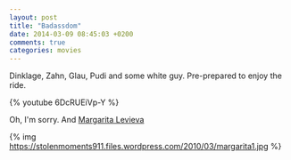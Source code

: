 ```yaml
---
layout: post
title: "Badassdom"
date: 2014-03-09 08:45:03 +0200
comments: true
categories: movies
---
```

Dinklage, Zahn, Glau, Pudi and some white guy.
Pre-prepared to enjoy the ride.

{% youtube 6DcRUEiVp-Y %}

Oh, I'm sorry. And [Margarita Levieva](http://en.wikipedia.org/wiki/Margarita_Levieva)

{% img https://stolenmoments911.files.wordpress.com/2010/03/margarita1.jpg %}
